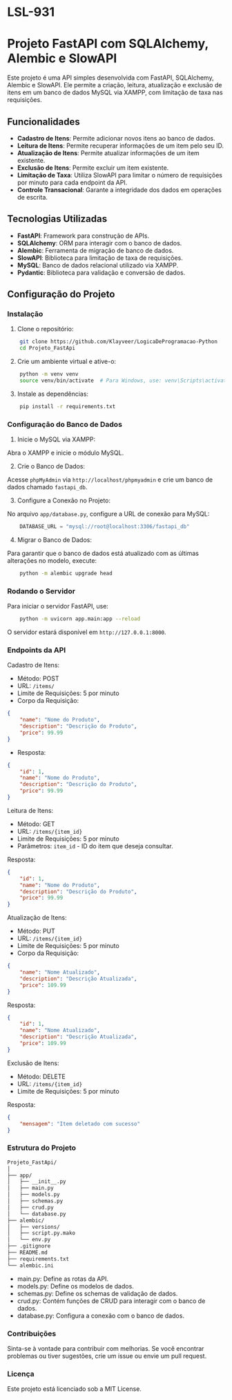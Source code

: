 # LSL-931

# Projeto FastAPI com SQLAlchemy, Alembic e SlowAPI

Este projeto é uma API simples desenvolvida com FastAPI, SQLAlchemy, Alembic e SlowAPI. Ele permite a criação, leitura, atualização e exclusão de itens em um banco de dados MySQL via XAMPP, com limitação de taxa nas requisições.

## Funcionalidades

- **Cadastro de Itens**: Permite adicionar novos itens ao banco de dados.
- **Leitura de Itens**: Permite recuperar informações de um item pelo seu ID.
- **Atualização de Itens**: Permite atualizar informações de um item existente.
- **Exclusão de Itens**: Permite excluir um item existente.
- **Limitação de Taxa**: Utiliza SlowAPI para limitar o número de requisições por minuto para cada endpoint da API.
- **Controle Transacional**: Garante a integridade dos dados em operações de escrita.

## Tecnologias Utilizadas

- **FastAPI**: Framework para construção de APIs.
- **SQLAlchemy**: ORM para interagir com o banco de dados.
- **Alembic**: Ferramenta de migração de banco de dados.
- **SlowAPI**: Biblioteca para limitação de taxa de requisições.
- **MySQL**: Banco de dados relacional utilizado via XAMPP.
- **Pydantic**: Biblioteca para validação e conversão de dados.

## Configuração do Projeto

### Instalação

1. Clone o repositório:
   
```bash
    git clone https://github.com/Klayveer/LogicaDeProgramacao-Python
    cd Projeto_FastApi
```

2. Crie um ambiente virtual e ative-o:

```bash
    python -m venv venv
    source venv/bin/activate  # Para Windows, use: venv\Scripts\activate
```

3. Instale as dependências:

```bash
    pip install -r requirements.txt
```

### Configuração do Banco de Dados

1. Inicie o MySQL via XAMPP:

Abra o XAMPP e inicie o módulo MySQL.

2. Crie o Banco de Dados:

Acesse `phpMyAdmin` via `http://localhost/phpmyadmin` e crie um banco de dados chamado `fastapi_db`.

3. Configure a Conexão no Projeto:

No arquivo `app/database.py`, configure a URL de conexão para MySQL:

```python
    DATABASE_URL = "mysql://root@localhost:3306/fastapi_db"
```

4. Migrar o Banco de Dados:

Para garantir que o banco de dados está atualizado com as últimas alterações no modelo, execute:

```bash
    python -m alembic upgrade head
```

### Rodando o Servidor

Para iniciar o servidor FastAPI, use:

```bash
    python -m uvicorn app.main:app --reload
```

O servidor estará disponível em `http://127.0.0.1:8000`.

### Endpoints da API

Cadastro de Itens:
- Método: POST
- URL: `/items/`
- Limite de Requisições: 5 por minuto
- Corpo da Requisição:

```json
{
    "name": "Nome do Produto",
    "description": "Descrição do Produto",
    "price": 99.99
}
```

- Resposta:

```json
{
    "id": 1,
    "name": "Nome do Produto",
    "description": "Descrição do Produto",
    "price": 99.99
}
```

Leitura de Itens:
- Método: GET
- URL: `/items/{item_id}`
- Limite de Requisições: 5 por minuto
- Parâmetros: `item_id` - ID do item que deseja consultar.

Resposta:

```json
{
    "id": 1,
    "name": "Nome do Produto",
    "description": "Descrição do Produto",
    "price": 99.99
}
```

Atualização de Itens:
- Método: PUT
- URL: `/items/{item_id}`
- Limite de Requisições: 5 por minuto
- Corpo da Requisição:

```json
{
    "name": "Nome Atualizado",
    "description": "Descrição Atualizada",
    "price": 109.99
}
```

Resposta:

```json
{
    "id": 1,
    "name": "Nome Atualizado",
    "description": "Descrição Atualizada",
    "price": 109.99
}
```

Exclusão de Itens:
- Método: DELETE
- URL: `/items/{item_id}`
- Limite de Requisições: 5 por minuto

Resposta:

```json
{
    "mensagem": "Item deletado com sucesso"
}
```

### Estrutura do Projeto

```markdown
Projeto_FastApi/
│
├── app/
│   ├── __init__.py
│   ├── main.py
│   ├── models.py
│   ├── schemas.py
│   ├── crud.py
│   └── database.py
├── alembic/
│   ├── versions/
│   ├── script.py.mako
│   └── env.py
├── .gitignore
├── README.md
├── requirements.txt
└── alembic.ini  
```

- main.py: Define as rotas da API.
- models.py: Define os modelos de dados.
- schemas.py: Define os schemas de validação de dados.
- crud.py: Contém funções de CRUD para interagir com o banco de dados.
- database.py: Configura a conexão com o banco de dados.

### Contribuições

Sinta-se à vontade para contribuir com melhorias. Se você encontrar problemas ou tiver sugestões, crie um issue ou envie um pull request.

### Licença
Este projeto está licenciado sob a MIT License.